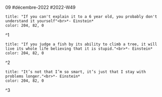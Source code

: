 09 #décembre-2022 #2022-W49
```ad-quote
title: "If you can't explain it to a 6 year old, you probably don't understand it yourself"<br>*- Einstein*
color: 204, 82, 0
```
^1

```ad-quote
title: "If you judge a fish by its ability to climb a tree, it will live its whole life believing that it is stupid."<br>*- Einstein*
color: 204, 82, 0
```
^2

```ad-quote
title: "It’s not that I’m so smart, it’s just that I stay with problems longer."<br>*- Einstein*
color: 204, 82, 0
```
^3